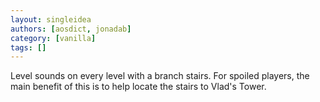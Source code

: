 ```yaml
---
layout: singleidea
authors: [aosdict, jonadab]
category: [vanilla]
tags: []
---
```

Level sounds on every level with a branch stairs. For spoiled players, the main benefit of this is to help locate the stairs to Vlad's Tower.
